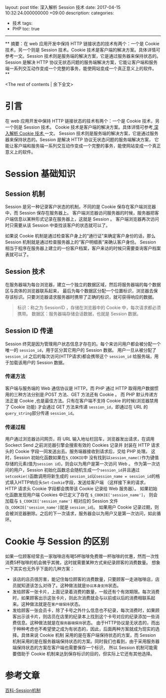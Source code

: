 layout: post
title: 深入解析 Session 技术
date: 2017-04-15 10:32:24.000000000 +09:00
description:
categories:
- 技术
tags:
- PHP
toc: true
---
**
摘要：在 web 应用开发中保持 HTTP 链接状态的技术有两个：一个是 Cookie 技术，另一个则是 Session 技术。Cookie 技术是客户端的解决方案。具体详情可参考一文。Session 技术则是服务端的解决方案，它是通过服务器来保持状态的。Session 是解决 HTTP 协议无状态问题的服务端解决方案，它能让客户端和服务端一系列交互动作变成一个完整的事务，能使网站变成一个真正意义上的软件。
**
<!-- more -->
<The rest of contents | 余下全文>

# 引言
在 web 应用开发中保持 HTTP 链接状态的技术有两个：一个是 Cookie 技术，另一个则是 Session 技术。
Cookie 技术是客户端的解决方案。具体详情可参考[ 深入解析 Cookie 技术 ](http://wangxiong.me/2017/04/cookie-1/)一文。
Session 技术则是服务端的解决方案，它是通过服务器来保持状态的。Session 是解决 HTTP 协议无状态问题的服务端解决方案，
它能让客户端和服务端一系列交互动作变成一个完整的事务，能使网站变成一个真正意义上的软件。
# Session 基础知识
## Session 机制
Session 是另一种记录客户状态的机制，不同的是 Cookie 保存在客户端浏览器中，而 Session 保存在服务器上。
客户端浏览器访问服务器的时候，服务器把客户端信息以某种形式记录在服务器上，这就是 Session 。
客户端浏览器再次访问时只需要从该 Session 中查找该客户的状态就可以了。

如果说 Cookie 机制是通过检查客户身上的“通行证”来确定客户身份的话，那么 Session 机制就是通过检查服务器上的“客户明细表”来确认客户身份。
Session 相当于程序在服务器上建立的一份客户档案，客户来访的时候只需要查询客户档案表就可以了。
## Session 技术
在服务器端为每台浏览器，建立一个独立的数据区域，然后将服务器端的每个数据区与具体的浏览器联系起来，
最后为每个数据区分配一个位置标识，浏览器去保存该标识。只要浏览器请求服务器时携带了正确的标识，就可获得响应的数据。
> 标识：称之为 SessionID ，存储在浏览器中的 Cookie 中，每次请求都必须携带。
> 数据区：服务器端存储会话数据，也就是 Session 数据。

## Session ID 传递
Session 终究是因为管理用户状态信息才存在的。每个来访问用户都会被分配一个唯一的 ```session_id```，用于区分其它用户的 Session 数据。
用户一旦从被分配了 ```session_id``` 之后的每次访问(HTTP请求)都会携带这个 ```session_id``` 给服务端，用于加载该用户的 Session 数据。
### 传递方法
客户端与服务端的 Web 通信协议是 HTTP。而 PHP 通过 HTTP 取得用户数据惯用的三种方法分别是:POST 方法、GET 方法还有 Cookie 。
而 PHP 默认传递方法正是 Cookie ,也是最佳方法。只有在客户端不支持 Cookie 的时候(浏览器禁用了 Cookie 功能)
才会通过 GET 方法来传递 ```session_id```，即通过在 URL 的```query_string```部分传递 ```session_id```。
### 传递过程
用户通过浏览器访问网页，将 URL 输入地址栏回车，浏览器发出请求，在调用 Sockect Send 之前浏览器引擎会搜索有效的 Cookies 记录并
封装在 HTTP 请求头的 Cookie 字段一同发送出去。服务端器接收到请求后，交给 PHP 处理。 这时，Session 初始化函数如果在```$_COOKIE```中
没有找到以```session_name()```作为键值存储的元素(值为```session id```)，则会以为用户是第一次访问 Web 。
作为第一次访问的用户，Session 初始化函数总会随机生成一个```session_id```并且通过```setcookie()```函数调用将新生成的
```session_id```以```session_name = session_id```的格式填入HTTP响应头```Set-Cookie```字段，发送给客户端
（这样接下来的请求， HTTP 请求头 Cookie 字段都会携带该 Cookie 记录给 Web 服务器）。
如果初始化函数发现用户端 Cookies 中已定义了存在 ```$_COOKIE['session_name']```，
则会加载与 ```$_COOKIE['session_name']``` 相对应的 Session 文件(```$_COOKIE['session_name']```就是 ```session_id```)。
如果用户 Cookie 记录过期，则会被浏览器删除。之后的下一次请求，服务器会以为用户又是第一次访问，如此循环。

#  Cookie 与 Session 的区别
如果一位顾客经常去一家咖啡店有喝5杯咖啡免费赠一杯咖啡的优惠，然而一次性消费5杯咖啡的机会微乎其微，这时就需要某种方式来纪录顾客的消费数量。
想象一下其实也无外乎下面的几种方案：
* 该店的店员很厉害，能记住每位顾客的消费数量，只要顾客一走进咖啡店，店员就知道该怎么对待了。这种做法就是```协议本身支持```状态。
* 发给顾客一张卡片，上面记录着消费的数量，一般还有个有效期限。每次消费时，如果顾客出示这张卡片，则此次消费就会与以前或以后的消费相联系起来。这种做法就是在```客户端保持```状态。
* 发给顾客一张会员卡，除了卡号之外什么信息也不纪录，每次消费时，如果顾客出示该卡片，则店员在店里的纪录本上找到这个卡号对应的纪录添加一些消费信息。这种做法就是在```服务器端保持```状态。
由于HTTP协议是无状态的，而出于种种考虑也不希望使之成为有状态的，因此，后面两种方案就成为现实的选择。具体来说 Cookie 机制
采用的是在客户端保持状态的方案，而 Session 机制采用的是在服务器端保持状态的方案。同时我们也看到，由于采用服务器端保持状态的方案在客户端也需要保存一个标识，
所以 Session 机制可能需要借助于 Cookie 机制来达到保存标识的目的，但实际上它还有其他选择。

# 参考文章
[百科-Session机制](http://baike.sogou.com/v62020984.htm?fromTitle=Session%E6%9C%BA%E5%88%B6)
